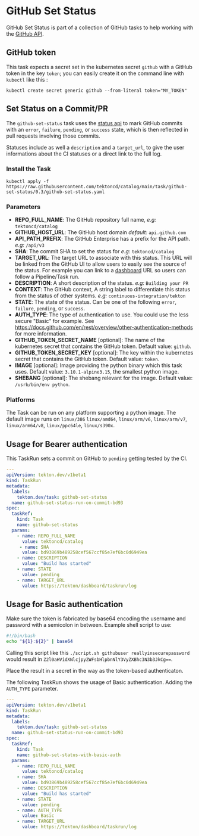 # GitHub Set Status

GitHub Set Status is part of a collection of GitHub tasks to help working
with the [GitHub API](https://docs.github.com/en/rest/reference).

## GitHub token

This task expects a secret set in the kubernetes secret `github`
with a GitHub token in the key `token`; you can easily create it on the
command line with `kubectl` like this :

```
kubectl create secret generic github --from-literal token="MY_TOKEN"
```

## Set Status on a Commit/PR

The `github-set-status` task uses the [status api](https://docs.github.com/en/rest/reference/repos#statuses)
to mark GitHub commits with an `error`, `failure`, `pending`, or `success`
state, which is then reflected in pull requests involving those commits.

Statuses include as well a `description` and a `target_url`, to give the user
informations about the CI statuses or a direct link to the full log.

### Install the Task

```
kubectl apply -f https://raw.githubusercontent.com/tektoncd/catalog/main/task/github-set-status/0.3/github-set-status.yaml
```

### Parameters

* **REPO_FULL_NAME**: The GitHub repository full name, _e.g:_ `tektoncd/catalog`
* **GITHUB_HOST_URL**: The GitHub host domain _default:_ `api.github.com`
* **API_PATH_PREFIX**: The GitHub Enterprise has a prefix for the API path. _e.g:_ `/api/v3`
* **SHA**: The commit SHA to set the status for _e.g_: `tektoncd/catalog`
* **TARGET_URL**: The target URL to associate with this status. This URL will
  be linked from the GitHub UI to allow users to easily see the source of the
  status. For example you can link to a
  [dashboard](https://github.com/tektoncd/dashboard) URL so users can follow a
  Pipeline/Task run.
* **DESCRIPTION**: A short description of the status. _e.g:_ `Building your PR`
* **CONTEXT**: The GitHub context, A string label to differentiate this status
  from the status of other systems. _e.g:_ `continuous-integration/tekton`
* **STATE**: The state of the status. Can be one of the following `error`,
  `failure`, `pending`, or `success`.
* **AUTH_TYPE**: The type of authentication to use. You could use the less secure "Basic"
      for example. See https://docs.github.com/en/rest/overview/other-authentication-methods for more information.
* **GITHUB_TOKEN_SECRET_NAME** \[optional\]: The name of the kubernetes secret that
  contains the GitHub token. Default value: `github`.
* **GITHUB_TOKEN_SECRET_KEY** \[optional\]: The key within the kubernetes secret that
  contains the GitHub token. Default value: `token`.
* **IMAGE** \[optional\]: Image providing the python binary which this task uses. Default
  value: `3.10.1-alpine3.15`, the smallest python image.
* **SHEBANG** \[optional\]: The shebang relevant for the image. Default value: `/usrb/bin/env python`.

### Platforms

The Task can be run on any platform supporting a python image. The default image runs on `linux/386`
`linux/amd64`, `linux/arm/v6`, `linux/arm/v7`, `linux/arm64/v8`, `linux/ppc64le`, `linux/s390x`.

## Usage for Bearer authentication

This TaskRun sets a commit on GitHub to `pending` getting tested by the CI.

```yaml
---
apiVersion: tekton.dev/v1beta1
kind: TaskRun
metadata:
  labels:
    tekton.dev/task: github-set-status
  name: github-set-status-run-on-commit-bd93
spec:
  taskRef:
    kind: Task
    name: github-set-status
  params:
    - name: REPO_FULL_NAME
      value: tektoncd/catalog
     - name: SHA
      value: bd93869b489258cef567ccf85e7ef6bc0d6949ea
    - name: DESCRIPTION
      value: "Build has started"
    - name: STATE
      value: pending
    - name: TARGET_URL
      value: https://tekton/dashboard/taskrun/log
```


## Usage for Basic authentication

Make sure the token is fabricated by base64 encoding the username and password with a semicolon in between.
Example shell script to use:

```bash
#!/bin/bash
echo "${1}:${2}" | base64
```

Calling this script like this `./script.sh githubuser reallyinsecurepassword` would result in `Z2l0aHVidXNlcjpyZWFsbHlpbnNlY3VyZXBhc3N3b3JkCg==`.

Place the result in a secret in the way as the token-based authenticaton.

The following TaskRun shows the usage of Basic authentication. Adding the `AUTH_TYPE` parameter.

```yaml
---
apiVersion: tekton.dev/v1beta1
kind: TaskRun
metadata:
  labels:
    tekton.dev/task: github-set-status
  name: github-set-status-run-on-commit-bd93
spec:
  taskRef:
    kind: Task
    name: github-set-status-with-basic-auth
  params:
    - name: REPO_FULL_NAME
      value: tektoncd/catalog
    - name: SHA
      value: bd93869b489258cef567ccf85e7ef6bc0d6949ea
    - name: DESCRIPTION
      value: "Build has started"
    - name: STATE
      value: pending
    - name: AUTH_TYPE
      value: Basic
    - name: TARGET_URL
      value: https://tekton/dashboard/taskrun/log
```
